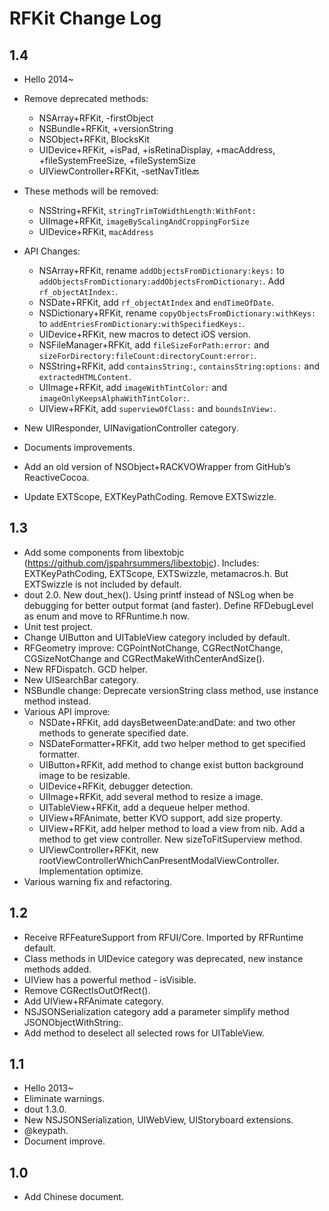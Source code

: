 RFKit Change Log
================

1.4
-----
* Hello 2014~
* Remove deprecated methods:
  - NSArray+RFKit, -firstObject
  - NSBundle+RFKit, +versionString
  - NSObject+RFKit, BlocksKit
  - UIDevice+RFKit, +isPad, +isRetinaDisplay, +macAddress, +fileSystemFreeSize, +fileSystemSize
  - UIViewController+RFKit, -setNavTitle:back:
  
* These methods will be removed:
  - NSString+RFKit, `stringTrimToWidthLength:WithFont:`
  - UIImage+RFKit, `imageByScalingAndCroppingForSize`
  - UIDevice+RFKit, `macAddress`

* API Changes:
  - NSArray+RFKit, rename `addObjectsFromDictionary:keys:` to `addObjectsFromDictionary:addObjectsFromDictionary:`. Add `rf_objectAtIndex:`.
  - NSDate+RFKit, add `rf_objectAtIndex` and `endTimeOfDate`.
  - NSDictionary+RFKit, rename `copyObjectsFromDictionary:withKeys:` to `addEntriesFromDictionary:withSpecifiedKeys:`.
  - UIDevice+RFKit, new macros to detect iOS version.
  - NSFileManager+RFKit, add `fileSizeForPath:error:` and `sizeForDirectory:fileCount:directoryCount:error:`.
  - NSString+RFKit, add `containsString:`, `containsString:options:` and `extractedHTMLContent`.
  - UIImage+RFKit, add `imageWithTintColor:` and `imageOnlyKeepsAlphaWithTintColor:`.
  - UIView+RFKit, add `superviewOfClass:` and `boundsInView:`.
  
* New UIResponder, UINavigationController category.  
* Documents improvements.
* Add an old version of NSObject+RACKVOWrapper from GitHub’s ReactiveCocoa.
* Update EXTScope, EXTKeyPathCoding. Remove EXTSwizzle.

1.3
-----
* Add some components from libextobjc (https://github.com/jspahrsummers/libextobjc). Includes: EXTKeyPathCoding, EXTScope, EXTSwizzle, metamacros.h. But EXTSwizzle is not included by default.
* dout 2.0. New dout_hex(). Using printf instead of NSLog when be debugging for better output format (and faster). Define RFDebugLevel as enum and move to RFRuntime.h now.
* Unit test project.
* Change UIButton and UITableView category included by default.
* RFGeometry improve: CGPointNotChange, CGRectNotChange, CGSizeNotChange and CGRectMakeWithCenterAndSize().
* New RFDispatch. GCD helper.
* New UISearchBar category.
* NSBundle change: Deprecate versionString class method, use instance method instead.
* Various API improve:
  - NSDate+RFKit, add daysBetweenDate:andDate: and two other methods to generate specified date.
  - NSDateFormatter+RFKit, add two helper method to get specified formatter.
  - UIButton+RFKit, add method to change exist button background image to be resizable.
  - UIDevice+RFKit, debugger detection.
  - UIImage+RFKit, add several method to resize a image.
  - UITableView+RFKit, add a dequeue helper method.
  - UIView+RFAnimate, better KVO support, add size property.
  - UIView+RFKit, add helper method to load a view from nib. Add a method to get view controller. New sizeToFitSuperview method.
  - UIViewController+RFKit, new rootViewControllerWhichCanPresentModalViewController. Implementation optimize.
* Various warning fix and refactoring.

1.2
-----
* Receive RFFeatureSupport from RFUI/Core. Imported by RFRuntime default.
* Class methods in UIDevice category was deprecated, new instance methods added.
* UIView has a powerful method - isVisible.
* Remove CGRectIsOutOfRect().
* Add UIView+RFAnimate category.
* NSJSONSerialization category add a parameter simplify method
 JSONObjectWithString:.
* Add method to deselect all selected rows for UITableView.

1.1
-----
* Hello 2013~
* Eliminate warnings.
* dout 1.3.0.
* New NSJSONSerialization, UIWebView, UIStoryboard extensions.
* @keypath.
* Document improve.

1.0
-----
* Add Chinese document.